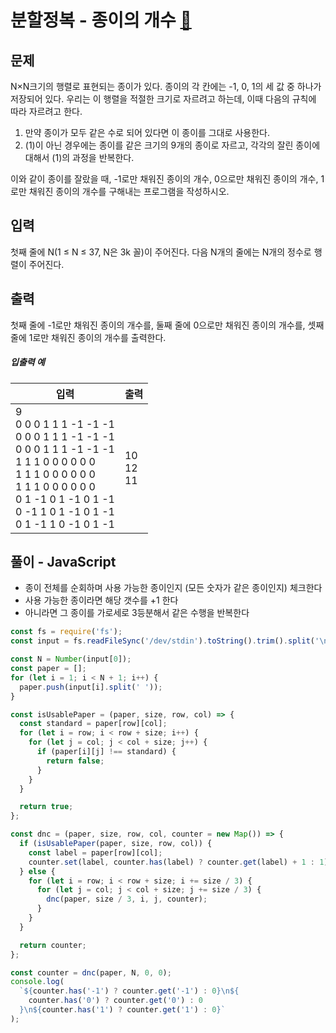 # 분할정복 - 종이의 개수 [🔗](https://www.acmicpc.net/problem/1780)

## 문제

N×N크기의 행렬로 표현되는 종이가 있다. 종이의 각 칸에는 -1, 0, 1의 세 값 중 하나가 저장되어 있다. 우리는 이 행렬을 적절한 크기로 자르려고 하는데, 이때 다음의 규칙에 따라 자르려고 한다.

1. 만약 종이가 모두 같은 수로 되어 있다면 이 종이를 그대로 사용한다.
2. (1)이 아닌 경우에는 종이를 같은 크기의 9개의 종이로 자르고, 각각의 잘린 종이에 대해서 (1)의 과정을 반복한다.

이와 같이 종이를 잘랐을 때, -1로만 채워진 종이의 개수, 0으로만 채워진 종이의 개수, 1로만 채워진 종이의 개수를 구해내는 프로그램을 작성하시오.

## 입력

첫째 줄에 N(1 ≤ N ≤ 37, N은 3k 꼴)이 주어진다. 다음 N개의 줄에는 N개의 정수로 행렬이 주어진다.

## 출력

첫째 줄에 -1로만 채워진 종이의 개수를, 둘째 줄에 0으로만 채워진 종이의 개수를, 셋째 줄에 1로만 채워진 종이의 개수를 출력한다.

##### 입출력 예

| 입력                                                         | 출력               |
| ------------------------------------------------------------ | ------------------ |
| 9 <br />0 0 0 1 1 1 -1 -1 -1 <br />0 0 0 1 1 1 -1 -1 -1 <br />0 0 0 1 1 1 -1 -1 -1 <br />1 1 1 0 0 0 0 0 0 <br />1 1 1 0 0 0 0 0 0 <br />1 1 1 0 0 0 0 0 0 <br />0 1 -1 0 1 -1 0 1 -1 <br />0 -1 1 0 1 -1 0 1 -1 <br />0 1 -1 1 0 -1 0 1 -1 | 10<br />12<br />11 |

## 풀이 - JavaScript

- 종이 전체를 순회하며 사용 가능한 종이인지 (모든 숫자가 같은 종이인지) 체크한다
- 사용 가능한 종이라면 해당 갯수를 +1 한다
- 아니라면 그 종이를 가로세로 3등분해서 같은 수행을 반복한다

```javascript
const fs = require('fs');
const input = fs.readFileSync('/dev/stdin').toString().trim().split('\n');

const N = Number(input[0]);
const paper = [];
for (let i = 1; i < N + 1; i++) {
  paper.push(input[i].split(' '));
}

const isUsablePaper = (paper, size, row, col) => {
  const standard = paper[row][col];
  for (let i = row; i < row + size; i++) {
    for (let j = col; j < col + size; j++) {
      if (paper[i][j] !== standard) {
        return false;
      }
    }
  }

  return true;
};

const dnc = (paper, size, row, col, counter = new Map()) => {
  if (isUsablePaper(paper, size, row, col)) {
    const label = paper[row][col];
    counter.set(label, counter.has(label) ? counter.get(label) + 1 : 1);
  } else {
    for (let i = row; i < row + size; i += size / 3) {
      for (let j = col; j < col + size; j += size / 3) {
        dnc(paper, size / 3, i, j, counter);
      }
    }
  }

  return counter;
};

const counter = dnc(paper, N, 0, 0);
console.log(
  `${counter.has('-1') ? counter.get('-1') : 0}\n${
    counter.has('0') ? counter.get('0') : 0
  }\n${counter.has('1') ? counter.get('1') : 0}`
);
```

